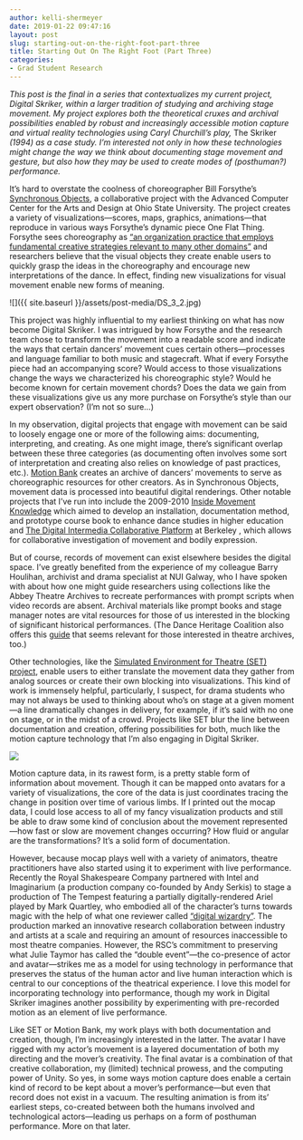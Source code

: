```yaml
---
author: kelli-shermeyer
date: 2019-01-22 09:47:16
layout: post
slug: starting-out-on-the-right-foot-part-three
title: Starting Out On The Right Foot (Part Three)
categories:
- Grad Student Research
---
```


*This post is the final in a series that contextualizes my current project, Digital Skriker, within a larger tradition of studying and archiving stage movement. My project explores both the theoretical cruxes and archival possibilities enabled by robust and increasingly accessible motion capture and virtual reality technologies using Caryl Churchill’s play,* The Skriker *(1994) as a case study. I’m interested not only in how these technologies might change the way we think about documenting stage movement and gesture, but also how they may be used to create modes of (posthuman?) performance.*

It’s hard to overstate the coolness of choreographer Bill Forsythe’s [Synchronous Objects](https://synchronousobjects.osu.edu/), a collaborative project with the Advanced Computer Center for the Arts and Design at Ohio State University. The project creates a variety of visualizations—scores, maps, graphics, animations—that reproduce in various ways Forsythe’s dynamic piece One Flat Thing. Forsythe sees choreography as [“an organization practice that employs fundamental creative strategies relevant to many other domains”](https://synchronousobjects.osu.edu/media/inside.php?p=somedia) and researchers believe that the visual objects they create enable users to quickly grasp the ideas in the choreography and encourage new interpretations of the dance. In effect, finding new visualizations for visual movement enable new forms of meaning. 

![]({{ site.baseurl }}/assets/post-media/DS_3_2.jpg) 

This project was highly influential to my earliest thinking on what has now become Digital Skriker. I was intrigued by how Forsythe and the research team chose to transform the movement into a readable score and indicate the ways that certain dancers’ movement cues certain others—processes and language familiar to both music and stagecraft. What if every Forsythe piece had an accompanying score? Would access to those visualizations change the ways we characterized his choreographic style? Would he become known for certain movement chords? Does the data we gain from these visualizations give us any more purchase on Forsythe’s style than our expert observation? (I’m not so sure…)

In my observation, digital projects that engage with movement can be said to loosely engage one or more of the following aims: documenting, interpreting, and creating. As one might image, there’s significant overlap between these three categories (as documenting often involves some sort of interpretation and creating also relies on knowledge of past practices, etc.). [Motion Bank](http://motionbank.org/de/content/wissensfundus) creates an archive of dancers’ movements to serve as choreographic resources for other creators. As in Synchronous Objects, movement data is processed into beautiful digital renderings. Other notable projects that I’ve run into include the 2009-2010 [Inside Movement Knowledge](http://insidemovementknowledge.net/project/summary) which aimed to develop an installation, documentation method, and prototype course book to enhance dance studies in higher education and [The Digital Intermedia Collaborative Platform](https://digitalhumanities.berkeley.edu/projects/digital-intermedia-collaborative-platform) at Berkeley , which allows for collaborative investigation of movement and bodily expression.

But of course, records of movement can exist elsewhere besides the digital space. I’ve greatly benefited from the experience of my colleague Barry Houlihan, archivist and drama specialist at NUI Galway, who I have spoken with about how one might guide researchers using collections like the Abbey Theatre Archives to recreate performances with prompt scripts when video records are absent. Archival materials like prompt books and stage manager notes are vital resources for those of us interested in the blocking of significant historical performances. (The Dance Heritage Coalition also offers this [guide](http://www.danceheritage.org/toolkit/tool_archivalmaterials.pdf) that seems relevant for those interested in theatre archives, too.)

Other technologies, like the [Simulated Environment for Theatre (SET) project](https://www.merlot.org/merlot/viewMaterial.htm?id=679117), enable users to either translate the movement data they gather from analog sources or create their own blocking into visualizations. This kind of work is immensely helpful, particularly, I suspect, for drama students who may not always be used to thinking about who’s on stage at a given moment—a line dramatically changes in delivery, for example, if it’s said with no one on stage, or in the midst of a crowd. Projects like SET blur the line between documentation and creation, offering possibilities for both, much like the motion capture technology that I’m also engaging in Digital Skriker.

![](/assets/post-media/DS_3_3.jpg) 


Motion capture data, in its rawest form, is a pretty stable form of information about movement. Though it can be mapped onto avatars for a variety of visualizations, the core of the data is just coordinates tracing the change in position over time of various limbs. If I printed out the mocap data, I could lose access to all of my fancy visualization products and still be able to draw some kind of conclusion about the movement represented—how fast or slow are movement changes occurring? How fluid or angular are the transformations? It’s a solid form of documentation.

However, because mocap plays well with a variety of animators, theatre practitioners have also started using it to experiment with live performance. Recently the Royal Shakespeare Company partnered with Intel and Imaginarium (a production company co-founded by Andy Serkis) to stage a production of The Tempest featuring a partially digitally-rendered Ariel played by Mark Quartley, who embodied all of the character’s turns towards magic with the help of what one reviewer called [“digital wizardry”](https://www.nytimes.com/2017/01/04/theater/at-this-tempest-digital-wizardry-makes-rough-magic.html). The production marked an innovative research collaboration between industry and artists at a scale and requiring an amount of resources inaccessible to most theatre companies. However, the RSC’s commitment to preserving what Julie Taymor has called the “double event”—the co-presence of actor and avatar—strikes me as a model for using technology in performance that preserves the status of the human actor and live human interaction which is central to our conceptions of the theatrical experience. I love this model for incorporating technology into performance, though my work in Digital Skriker imagines another possibility by experimenting with pre-recorded motion as an element of live performance. 

Like SET or Motion Bank, my work plays with both documentation and creation, though, I’m increasingly interested in the latter. The avatar I have rigged with my actor’s movement is a layered documentation of both my directing and the mover’s creativity. The final avatar is a combination of that creative collaboration, my (limited) technical prowess, and the computing power of Unity. So yes, in some ways motion capture does enable a certain kind of record to be kept about a mover’s performance—but even that record does not exist in a vacuum. The resulting animation is from its’ earliest steps, co-created between both the humans involved and technological actors—leading us perhaps on a form of posthuman performance. More on that later.